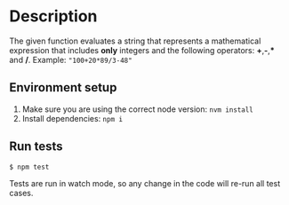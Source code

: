 # Description

The given function evaluates a string that represents a mathematical expression that includes **only** integers and the following operators: __+__,__-__,__*__ and __/__.
Example: `"100+20*89/3-48"`

## Environment setup

1. Make sure you are using the correct node version: `nvm install`
2. Install dependencies: `npm i`

## Run tests

```bash
$ npm test
```

Tests are run in watch mode, so any change in the code will re-run all test cases.